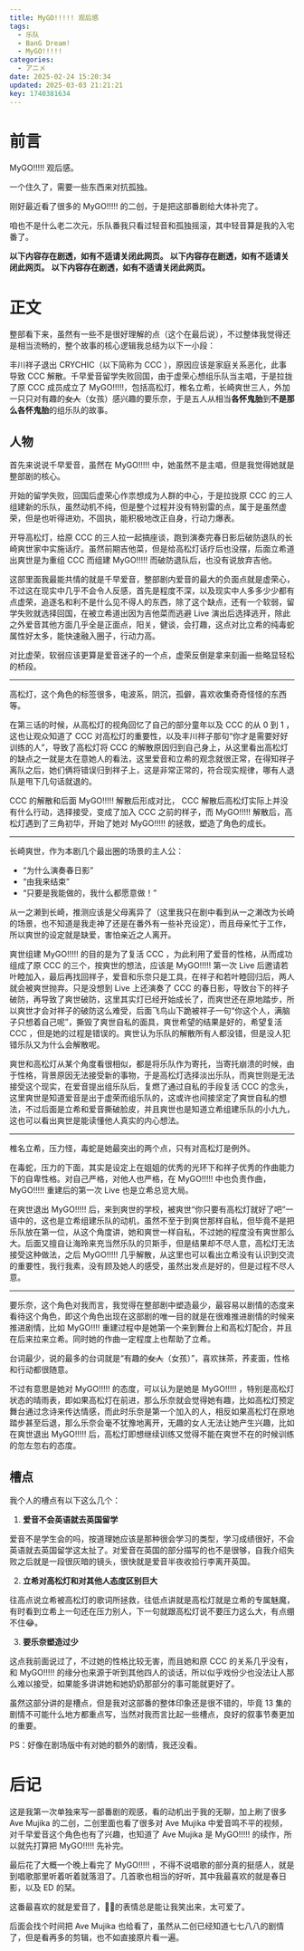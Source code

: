 ```yaml
---
title: MyGO!!!!! 观后感
tags:
  - 乐队
  - BanG Dream!
  - MyGO!!!!!
categories:
  - アニメ
date: 2025-02-24 15:20:34
updated: 2025-03-03 21:21:21
key: 1740381634
---
```




# 前言

MyGO!!!!! 观后感。

<!-- more -->

一个住久了，需要一些东西来对抗孤独。

刚好最近看了很多的 MyGO!!!!! 的二创，于是把这部番剧给大体补完了。

咱也不是什么老二次元，乐队番我只看过轻音和孤独摇滚，其中轻音算是我的入宅番了。

**以下内容存在剧透，如有不适请关闭此网页。**
**以下内容存在剧透，如有不适请关闭此网页。**
**以下内容存在剧透，如有不适请关闭此网页。**

# 正文

整部看下来，虽然有一些不是很好理解的点（这个在最后说），不过整体我觉得还是相当流畅的，整个故事的核心逻辑我总结为以下一小段：

丰川祥子退出 CRYCHIC（以下简称为 CCC ），原因应该是家庭关系恶化，此事导致 CCC 解散。千早爱音留学失败回国，由于虚荣心想组乐队当主唱，于是拉拢了原 CCC 成员成立了 MyGO!!!!!，包括高松灯，椎名立希，长崎爽世三人，外加一只只对有趣的~~女人~~（女孩）感兴趣的要乐奈，于是五人从相当**各怀鬼胎**到**不是那么各怀鬼胎**的组乐队的故事。

## 人物

首先来说说千早爱音，虽然在 MyGO!!!!! 中，她虽然不是主唱，但是我觉得她就是整部剧的核心。

开始的留学失败，回国后虚荣心作祟想成为人群的中心，于是拉拢原 CCC 的三人组建新的乐队，虽然动机不纯，但是整个过程并没有特别雷的点，属于是虽然虚荣，但是也听得进劝，不固执，能积极地改正自身，行动力爆表。

开导高松灯，给原 CCC 的三人拉一起搞座谈，跑到演奏完春日影后破防退队的长崎爽世家中实施话疗。虽然前期吉他菜，但是给高松灯话疗后也没摆，后面立希道出爽世是为重组 CCC 而组建 MyGO!!!!! 而破防退队后，也没有说放弃吉他。

这部里面我最能共情的就是千早爱音，整部剧内爱音的最大的负面点就是虚荣心，不过这在现实中几乎不会令人反感，首先是程度不深，以及现实中人多多少少都有点虚荣，追逐名和利不是什么见不得人的东西，除了这个缺点，还有一个软弱，留学失败就选择回国，在被立希道出因为吉他菜而逃避 Live 演出后选择逃开，除此之外爱音其他方面几乎全是正面点，阳关，健谈，会打趣，这点对比立希的纯毒蛇属性好太多，能快速融入圈子，行动力高。

对比虚荣，软弱应该更算是爱音迷子的一个点，虚荣反倒是拿来刻画一些略显轻松的桥段。

---

高松灯，这个角色的标签很多，电波系，阴沉，孤僻，喜欢收集奇奇怪怪的东西等。

在第三话的时候，从高松灯的视角回忆了自己的部分童年以及 CCC 的从 0 到 1 ，这也让观众知道了 CCC 对高松灯的重要性，以及丰川祥子那句“你才是需要好好训练的人”，导致了高松灯将 CCC 的解散原因归到自己身上，从这里看出高松灯的缺点之一就是太在意她人的看法，这里爱音和立希的观念就很正常，在得知祥子离队之后，她们俩将错误归到祥子上，这是非常正常的，符合现实规律，哪有人退队是甩下几句话就退的。

CCC 的解散和后面 MyGO!!!!! 解散后形成对比， CCC 解散后高松灯实际上并没有什么行动，选择接受，变成了加入 CCC 之前的样子，而 MyGO!!!!! 解散后，高松灯遇到了三角初华，开始了她对 MyGO!!!!! 的拯救，塑造了角色的成长。

---

长崎爽世，作为本剧几个最出圈的场景的主人公：

- “为什么演奏春日影”
- “由我来结束”
- “只要是我能做的，我什么都愿意做！”

从一之濑到长崎，推测应该是父母离异了（这里我只在剧中看到从一之濑改为长崎的场景，也不知道是我走神了还是在番外有一些补充设定），而且母亲忙于工作，所以爽世的设定就是缺爱，害怕亲近之人离开。

爽世组建 MyGO!!!!! 的目的是为了复活 CCC ，为此利用了爱音的性格，从而成功组成了原 CCC 的三个，按爽世的想法，应该是 MyGO!!!!! 第一次 Live 后邀请若叶睦加入，最后再找回祥子，爱音和乐奈只是工具，在祥子和若叶睦回归后，两人就会被爽世抛弃。只是没想到 Live 上还演奏了 CCC 的春日影，导致台下的祥子破防，再导致了爽世破防，这里其实灯已经开始成长了，而爽世还在原地踏步，所以爽世才会对祥子的破防这么难受，后面飞鸟山下跪被祥子一句“你这个人，满脑子只想着自己呢”，撕毁了爽世自私的面具，爽世希望的结果是好的，希望复活 CCC ，但是她的过程是错误的。爽世认为乐队的解散所有人都没错，但是没人犯错乐队又为什么会解散呢。

爽世和高松灯从某个角度看很相似，都是将乐队作为寄托，当寄托崩溃的时候，由于性格，背景原因无法接受新的事物，于是高松灯选择淡出乐队，而爽世则是无法接受这个现实，在爱音提出组乐队后，复燃了通过自私的手段复活 CCC 的念头，这里爽世是知道爱音是出于虚荣而组乐队的，这或许也间接坚定了爽世自私的想法，不过后面是立希和爱音撕破脸皮，并且爽世也是知道立希组建乐队的小九九，这也可以看出爽世是能读懂他人真实的内心想法。

--- 

椎名立希，压力怪，毒蛇是她最突出的两个点，只有对高松灯是例外。

在毒蛇，压力的下面，其实是设定上在姐姐的优秀的光环下和祥子优秀的作曲能力下的自卑性格。对自己严格，对他人也严格，在 MyGO!!!!! 中也负责作曲， MyGO!!!!! 重建后的第一次 Live 也是立希总览大局。

在爽世退出 MyGO!!!!! 后，来到爽世的学校，被爽世“你只要有高松灯就好了吧”一语中的，这也是立希组建乐队的动机，虽然不至于到爽世那样自私，但毕竟不是把乐队放在第一位，从这个角度讲，她和爽世一样自私，不过她的程度没有爽世那么大。后面又擅自让海玲来充当然乐队的贝斯手，但是结果却不尽人意，高松灯无法接受这种做法，之后 MyGO!!!!! 几乎解散，从这里也可以看出立希没有认识到交流的重要性，我行我素，没有顾及她人的感受，虽然出发点是好的，但是过程不尽人意。

---

要乐奈，这个角色对我而言，我觉得在整部剧中塑造最少，最容易以剧情的态度来看待这个角色，即这个角色出现在这部剧的唯一目的就是在很难推进剧情的时候来推进剧情，比如 MyGO!!!! 重建过程中是她第一个来到舞台上和高松灯配合，并且在后来拉来立希。同时她的作曲一定程度上也帮助了立希。

台词最少，说的最多的台词就是“有趣的~~女人~~（女孩）”，喜欢抹茶，荞麦面，性格和行动都很随意。

不过有意思是她对 MyGO!!!!! 的态度，可以认为是她是 MyGO!!!!! ，特别是高松灯状态的晴雨表，即如果高松灯在前进，那么乐奈就会觉得她有趣，比如高松灯预定舞台通过念诗来传达情感，而此时乐奈是第一个加入的人，相反如果高松灯在原地踏步甚至后退，那么乐奈会毫不犹豫地离开，无趣的女人无法让她产生兴趣，比如在爽世退出 MyGO!!!!! 后，高松灯即想继续训练又觉得不能在爽世不在的时候训练的忽左忽右的态度。

## 槽点

我个人的槽点有以下这么几个：

1. **爱音不会英语就去英国留学**

爱音不是学生会的吗，按道理她应该是那种很会学习的类型，学习成绩很好，不会英语就去英国留学这太扯了。对爱音在英国的部分描写的也不是很够，自我介绍失败之后就是一段很灰暗的镜头，很快就是爱音半夜收拾行李离开英国。

2. **立希对高松灯和对其他人态度区别巨大**

往高点说立希被高松灯的歌词所拯救，往低点讲就是高松灯就是立希的专属魅魔，有时看到立希上一句还在压力别人，下一句就跟高松灯说不要压力这么大，有点绷不住😂。

3. **要乐奈塑造过少**

这点我前面说过了，不过她的性格比较无害，而且她和原 CCC 的关系几乎没有，和 MyGO!!!!! 的缘分也来源于听到其他四人的谈话，所以似乎戏份少也没法让人那么难以接受，如果能多讲讲她和她奶奶那部分的事可能就更好了。

虽然这部分讲的是槽点，但是我对这部番的整体印象还是很不错的，毕竟 13 集的剧情不可能什么地方都重点写，当然对我而言比起一些槽点，良好的叙事节奏更加的重要。

PS：好像在剧场版中有对她的额外的剧情，我还没看。

# 后记

这是我第一次单独来写一部番剧的观感，看的动机出于我的无聊，加上刷了很多 Ave Mujika 的二创，二创里面也看了很多对 Ave Mujika 中爱音鸣不平的视频，对千早爱音这个角色也有了兴趣，也知道了 Ave Mujika 是 MyGO!!!!! 的续作，所以就先打算把 MyGO!!!!! 先补完。

最后花了大概一个晚上看完了 MyGO!!!!! ，不得不说唱歌的部分真的挺感人，就是到唱歌那里听着听着就落泪了。几首歌也相当的好听，其中我最喜欢的就是春日影，以及 ED 的栞。

这番最喜欢的就是爱音了，🍬🍬的表情总是能让我笑出来，太可爱了。

后面会找个时间把 Ave Mujika 也给看了，虽然从二创已经知道七七八八的剧情了，但是看再多的剪辑，也不如直接原片看一遍。